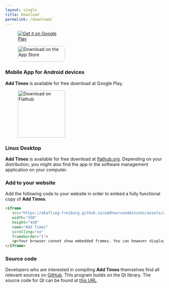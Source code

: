 ```yaml
---
layout: single
title: Download
permalink: /download/
---
```


<figure style="width: 150px" class="align-right">
  <a href='https://play.google.com/store/apps/details?id=de.akaflieg_freiburg.cavok.add_hours_and_minutes'><img alt='Get it on Google Play' src='https://play.google.com/intl/en_us/badges/static/images/badges/en_badge_web_generic.png'/></a>

  <a href="https://apps.apple.com/us/app/add-times/id6446039266?itsct=apps_box_badge&amp;itscg=30200" style="display: inline-block; overflow: hidden; border-radius: 8px; width: 150px; height: 50px;"><img src="https://tools.applemediaservices.com/api/badges/download-on-the-app-store/black/en-us?size=250x83&amp;releaseDate=1682812800" alt="Download on the App Store" style="border-radius: 8px; width: 150px; height: 50px;"></a>
</figure>

### Mobile App for Android devices

**Add Times** is available for free download at Google Play.


<figure style="width: 150px" class="align-right">
  <a href='https://flathub.org/apps/details/de.akaflieg_freiburg.cavok.add_hours_and_minutes'><img width='150px' alt='Download on Flathub' src='https://flathub.org/assets/badges/flathub-badge-en.png'/></a>
</figure>

### Linux Desktop

**Add Times** is available for free download at
[flathub.org](https://flathub.org/apps/details/de.akaflieg_freiburg.cavok.add_hours_and_minutes).
Depending on your distribution, you might also find the app in the software
management application on your computer.


### Add to your website

Add the following code to your website in order to embed a fully functional
copy of **Add Times**.

```html
<iframe
   src="https://akaflieg-freiburg.github.io/addhoursandminutes/assets/webasm/addhoursandminutes.html"
   width="350" 
   height="450" 
   name="Add Times"
   scrolling="no"
   frameborder="1">
   <p>Your browser cannot show embedded frames. You can however display the embedded page via<a href="https://akaflieg-freiburg.github.io/addhoursandminutes/assets/webasm/addhoursandminutes.html">this link</a>.</p>
</iframe>
```


### Source code

Developers who are interested in compiling **Add Times** themselves find all
relevant sources on
[GitHub](https://github.com/Akaflieg-Freiburg/addhoursandminutes).  This program
builds on the Qt library. The source code for Qt can be found at [this
URL](https://cplx.vm.uni-freiburg.de/storage/QtSources).
